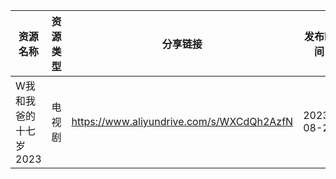 | 资源名称          | 资源类型 | 分享链接                                      | 发布时间       |
| ------------- | ---- | ----------------------------------------- | ---------- |
| W我和我爸的十七岁2023 | 电视剧  | https://www.aliyundrive.com/s/WXCdQh2AzfN | 2023-08-23 |
